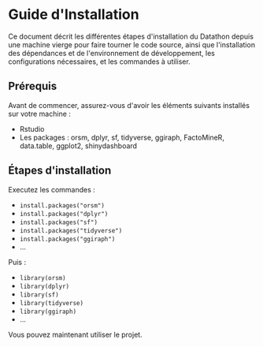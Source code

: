 # Guide d'Installation
Ce document décrit les différentes étapes d'installation du Datathon depuis une machine vierge pour faire tourner le code source, ainsi que l'installation des dépendances et de l'environnement de développement, les configurations nécessaires, et les commandes à utiliser.

## Prérequis
Avant de commencer, assurez-vous d'avoir les éléments suivants installés sur votre machine :

- Rstudio
- Les packages : orsm, dplyr, sf, tidyverse, ggiraph, FactoMineR, data.table, ggplot2, shinydashboard

## Étapes d'installation

Executez les commandes : 
- ``install.packages("orsm")``
- ``install.packages("dplyr")``
- ``install.packages("sf")``
- ``install.packages("tidyverse")``
- ``install.packages("ggiraph")``
- ...

Puis :
- ``library(orsm)``
- ``library(dplyr)``
- ``library(sf)``
- ``library(tidyverse)``
- ``library(ggiraph)``
- ...

Vous pouvez maintenant utiliser le projet.